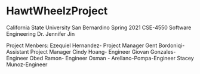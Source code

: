 # HawtWheelzProject
California State University San Bernardino 
Spring 2021
CSE-4550 Software Engineering 
Dr. Jennifer Jin

Project Menbers:
Ezequiel Hernandez- Project Manager
Gent Bordoniqi- Assistant Project Manager 
Cindy Hoang- Engineer
Giovan Gonzales- Engineer
Obed Ramon- Engineer 
Osman - Arellano-Pompa-Engineer
Stacey Munoz-Engineer
